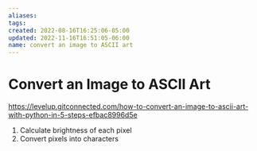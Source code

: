 ```yaml
---
aliases: 
tags: 
created: 2022-08-16T16:25:06-05:00
updated: 2022-11-16T16:51:05-06:00
name: convert an image to ASCII art
---
```

# Convert an Image to ASCII Art

https://levelup.gitconnected.com/how-to-convert-an-image-to-ascii-art-with-python-in-5-steps-efbac8996d5e

1. Calculate brightness of each pixel
2. Convert pixels into characters